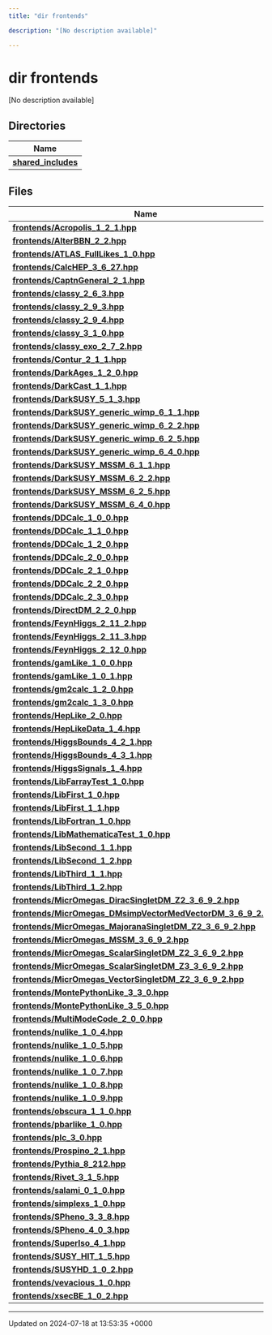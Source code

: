 ```yaml
---
title: "dir frontends"

description: "[No description available]"

---
```


# dir frontends

[No description available]

## Directories

| Name           |
| -------------- |
| **[shared_includes](/documentation/code/files/dir_09cf401ed261eb7e096fb5d354becffe/#dir-shared-includes)**  |

## Files

| Name           |
| -------------- |
| **[frontends/Acropolis_1_2_1.hpp](/documentation/code/files/acropolis__1__2__1_8hpp/#file-frontends-acropolis-1-2-1-hpp)**  |
| **[frontends/AlterBBN_2_2.hpp](/documentation/code/files/alterbbn__2__2_8hpp/#file-frontends-alterbbn-2-2-hpp)**  |
| **[frontends/ATLAS_FullLikes_1_0.hpp](/documentation/code/files/atlas__fulllikes__1__0_8hpp/#file-frontends-atlas-fulllikes-1-0-hpp)**  |
| **[frontends/CalcHEP_3_6_27.hpp](/documentation/code/files/calchep__3__6__27_8hpp/#file-frontends-calchep-3-6-27-hpp)**  |
| **[frontends/CaptnGeneral_2_1.hpp](/documentation/code/files/captngeneral__2__1_8hpp/#file-frontends-captngeneral-2-1-hpp)**  |
| **[frontends/classy_2_6_3.hpp](/documentation/code/files/classy__2__6__3_8hpp/#file-frontends-classy-2-6-3-hpp)**  |
| **[frontends/classy_2_9_3.hpp](/documentation/code/files/classy__2__9__3_8hpp/#file-frontends-classy-2-9-3-hpp)**  |
| **[frontends/classy_2_9_4.hpp](/documentation/code/files/classy__2__9__4_8hpp/#file-frontends-classy-2-9-4-hpp)**  |
| **[frontends/classy_3_1_0.hpp](/documentation/code/files/classy__3__1__0_8hpp/#file-frontends-classy-3-1-0-hpp)**  |
| **[frontends/classy_exo_2_7_2.hpp](/documentation/code/files/classy__exo__2__7__2_8hpp/#file-frontends-classy-exo-2-7-2-hpp)**  |
| **[frontends/Contur_2_1_1.hpp](/documentation/code/files/contur__2__1__1_8hpp/#file-frontends-contur-2-1-1-hpp)**  |
| **[frontends/DarkAges_1_2_0.hpp](/documentation/code/files/darkages__1__2__0_8hpp/#file-frontends-darkages-1-2-0-hpp)**  |
| **[frontends/DarkCast_1_1.hpp](/documentation/code/files/darkcast__1__1_8hpp/#file-frontends-darkcast-1-1-hpp)**  |
| **[frontends/DarkSUSY_5_1_3.hpp](/documentation/code/files/darksusy__5__1__3_8hpp/#file-frontends-darksusy-5-1-3-hpp)**  |
| **[frontends/DarkSUSY_generic_wimp_6_1_1.hpp](/documentation/code/files/darksusy__generic__wimp__6__1__1_8hpp/#file-frontends-darksusy-generic-wimp-6-1-1-hpp)**  |
| **[frontends/DarkSUSY_generic_wimp_6_2_2.hpp](/documentation/code/files/darksusy__generic__wimp__6__2__2_8hpp/#file-frontends-darksusy-generic-wimp-6-2-2-hpp)**  |
| **[frontends/DarkSUSY_generic_wimp_6_2_5.hpp](/documentation/code/files/darksusy__generic__wimp__6__2__5_8hpp/#file-frontends-darksusy-generic-wimp-6-2-5-hpp)**  |
| **[frontends/DarkSUSY_generic_wimp_6_4_0.hpp](/documentation/code/files/darksusy__generic__wimp__6__4__0_8hpp/#file-frontends-darksusy-generic-wimp-6-4-0-hpp)**  |
| **[frontends/DarkSUSY_MSSM_6_1_1.hpp](/documentation/code/files/darksusy__mssm__6__1__1_8hpp/#file-frontends-darksusy-mssm-6-1-1-hpp)**  |
| **[frontends/DarkSUSY_MSSM_6_2_2.hpp](/documentation/code/files/darksusy__mssm__6__2__2_8hpp/#file-frontends-darksusy-mssm-6-2-2-hpp)**  |
| **[frontends/DarkSUSY_MSSM_6_2_5.hpp](/documentation/code/files/darksusy__mssm__6__2__5_8hpp/#file-frontends-darksusy-mssm-6-2-5-hpp)**  |
| **[frontends/DarkSUSY_MSSM_6_4_0.hpp](/documentation/code/files/darksusy__mssm__6__4__0_8hpp/#file-frontends-darksusy-mssm-6-4-0-hpp)**  |
| **[frontends/DDCalc_1_0_0.hpp](/documentation/code/files/ddcalc__1__0__0_8hpp/#file-frontends-ddcalc-1-0-0-hpp)**  |
| **[frontends/DDCalc_1_1_0.hpp](/documentation/code/files/ddcalc__1__1__0_8hpp/#file-frontends-ddcalc-1-1-0-hpp)**  |
| **[frontends/DDCalc_1_2_0.hpp](/documentation/code/files/ddcalc__1__2__0_8hpp/#file-frontends-ddcalc-1-2-0-hpp)**  |
| **[frontends/DDCalc_2_0_0.hpp](/documentation/code/files/ddcalc__2__0__0_8hpp/#file-frontends-ddcalc-2-0-0-hpp)**  |
| **[frontends/DDCalc_2_1_0.hpp](/documentation/code/files/ddcalc__2__1__0_8hpp/#file-frontends-ddcalc-2-1-0-hpp)**  |
| **[frontends/DDCalc_2_2_0.hpp](/documentation/code/files/ddcalc__2__2__0_8hpp/#file-frontends-ddcalc-2-2-0-hpp)**  |
| **[frontends/DDCalc_2_3_0.hpp](/documentation/code/files/ddcalc__2__3__0_8hpp/#file-frontends-ddcalc-2-3-0-hpp)**  |
| **[frontends/DirectDM_2_2_0.hpp](/documentation/code/files/directdm__2__2__0_8hpp/#file-frontends-directdm-2-2-0-hpp)**  |
| **[frontends/FeynHiggs_2_11_2.hpp](/documentation/code/files/feynhiggs__2__11__2_8hpp/#file-frontends-feynhiggs-2-11-2-hpp)**  |
| **[frontends/FeynHiggs_2_11_3.hpp](/documentation/code/files/feynhiggs__2__11__3_8hpp/#file-frontends-feynhiggs-2-11-3-hpp)**  |
| **[frontends/FeynHiggs_2_12_0.hpp](/documentation/code/files/feynhiggs__2__12__0_8hpp/#file-frontends-feynhiggs-2-12-0-hpp)**  |
| **[frontends/gamLike_1_0_0.hpp](/documentation/code/files/gamlike__1__0__0_8hpp/#file-frontends-gamlike-1-0-0-hpp)**  |
| **[frontends/gamLike_1_0_1.hpp](/documentation/code/files/gamlike__1__0__1_8hpp/#file-frontends-gamlike-1-0-1-hpp)**  |
| **[frontends/gm2calc_1_2_0.hpp](/documentation/code/files/gm2calc__1__2__0_8hpp/#file-frontends-gm2calc-1-2-0-hpp)**  |
| **[frontends/gm2calc_1_3_0.hpp](/documentation/code/files/gm2calc__1__3__0_8hpp/#file-frontends-gm2calc-1-3-0-hpp)**  |
| **[frontends/HepLike_2_0.hpp](/documentation/code/files/heplike__2__0_8hpp/#file-frontends-heplike-2-0-hpp)**  |
| **[frontends/HepLikeData_1_4.hpp](/documentation/code/files/heplikedata__1__4_8hpp/#file-frontends-heplikedata-1-4-hpp)**  |
| **[frontends/HiggsBounds_4_2_1.hpp](/documentation/code/files/higgsbounds__4__2__1_8hpp/#file-frontends-higgsbounds-4-2-1-hpp)**  |
| **[frontends/HiggsBounds_4_3_1.hpp](/documentation/code/files/higgsbounds__4__3__1_8hpp/#file-frontends-higgsbounds-4-3-1-hpp)**  |
| **[frontends/HiggsSignals_1_4.hpp](/documentation/code/files/higgssignals__1__4_8hpp/#file-frontends-higgssignals-1-4-hpp)**  |
| **[frontends/LibFarrayTest_1_0.hpp](/documentation/code/files/libfarraytest__1__0_8hpp/#file-frontends-libfarraytest-1-0-hpp)**  |
| **[frontends/LibFirst_1_0.hpp](/documentation/code/files/libfirst__1__0_8hpp/#file-frontends-libfirst-1-0-hpp)**  |
| **[frontends/LibFirst_1_1.hpp](/documentation/code/files/libfirst__1__1_8hpp/#file-frontends-libfirst-1-1-hpp)**  |
| **[frontends/LibFortran_1_0.hpp](/documentation/code/files/libfortran__1__0_8hpp/#file-frontends-libfortran-1-0-hpp)**  |
| **[frontends/LibMathematicaTest_1_0.hpp](/documentation/code/files/libmathematicatest__1__0_8hpp/#file-frontends-libmathematicatest-1-0-hpp)**  |
| **[frontends/LibSecond_1_1.hpp](/documentation/code/files/libsecond__1__1_8hpp/#file-frontends-libsecond-1-1-hpp)**  |
| **[frontends/LibSecond_1_2.hpp](/documentation/code/files/libsecond__1__2_8hpp/#file-frontends-libsecond-1-2-hpp)**  |
| **[frontends/LibThird_1_1.hpp](/documentation/code/files/libthird__1__1_8hpp/#file-frontends-libthird-1-1-hpp)**  |
| **[frontends/LibThird_1_2.hpp](/documentation/code/files/libthird__1__2_8hpp/#file-frontends-libthird-1-2-hpp)**  |
| **[frontends/MicrOmegas_DiracSingletDM_Z2_3_6_9_2.hpp](/documentation/code/files/micromegas__diracsingletdm__z2__3__6__9__2_8hpp/#file-frontends-micromegas-diracsingletdm-z2-3-6-9-2-hpp)**  |
| **[frontends/MicrOmegas_DMsimpVectorMedVectorDM_3_6_9_2.hpp](/documentation/code/files/micromegas__dmsimpvectormedvectordm__3__6__9__2_8hpp/#file-frontends-micromegas-dmsimpvectormedvectordm-3-6-9-2-hpp)**  |
| **[frontends/MicrOmegas_MajoranaSingletDM_Z2_3_6_9_2.hpp](/documentation/code/files/micromegas__majoranasingletdm__z2__3__6__9__2_8hpp/#file-frontends-micromegas-majoranasingletdm-z2-3-6-9-2-hpp)**  |
| **[frontends/MicrOmegas_MSSM_3_6_9_2.hpp](/documentation/code/files/micromegas__mssm__3__6__9__2_8hpp/#file-frontends-micromegas-mssm-3-6-9-2-hpp)**  |
| **[frontends/MicrOmegas_ScalarSingletDM_Z2_3_6_9_2.hpp](/documentation/code/files/micromegas__scalarsingletdm__z2__3__6__9__2_8hpp/#file-frontends-micromegas-scalarsingletdm-z2-3-6-9-2-hpp)**  |
| **[frontends/MicrOmegas_ScalarSingletDM_Z3_3_6_9_2.hpp](/documentation/code/files/micromegas__scalarsingletdm__z3__3__6__9__2_8hpp/#file-frontends-micromegas-scalarsingletdm-z3-3-6-9-2-hpp)**  |
| **[frontends/MicrOmegas_VectorSingletDM_Z2_3_6_9_2.hpp](/documentation/code/files/micromegas__vectorsingletdm__z2__3__6__9__2_8hpp/#file-frontends-micromegas-vectorsingletdm-z2-3-6-9-2-hpp)**  |
| **[frontends/MontePythonLike_3_3_0.hpp](/documentation/code/files/montepythonlike__3__3__0_8hpp/#file-frontends-montepythonlike-3-3-0-hpp)**  |
| **[frontends/MontePythonLike_3_5_0.hpp](/documentation/code/files/montepythonlike__3__5__0_8hpp/#file-frontends-montepythonlike-3-5-0-hpp)**  |
| **[frontends/MultiModeCode_2_0_0.hpp](/documentation/code/files/multimodecode__2__0__0_8hpp/#file-frontends-multimodecode-2-0-0-hpp)**  |
| **[frontends/nulike_1_0_4.hpp](/documentation/code/files/nulike__1__0__4_8hpp/#file-frontends-nulike-1-0-4-hpp)**  |
| **[frontends/nulike_1_0_5.hpp](/documentation/code/files/nulike__1__0__5_8hpp/#file-frontends-nulike-1-0-5-hpp)**  |
| **[frontends/nulike_1_0_6.hpp](/documentation/code/files/nulike__1__0__6_8hpp/#file-frontends-nulike-1-0-6-hpp)**  |
| **[frontends/nulike_1_0_7.hpp](/documentation/code/files/nulike__1__0__7_8hpp/#file-frontends-nulike-1-0-7-hpp)**  |
| **[frontends/nulike_1_0_8.hpp](/documentation/code/files/nulike__1__0__8_8hpp/#file-frontends-nulike-1-0-8-hpp)**  |
| **[frontends/nulike_1_0_9.hpp](/documentation/code/files/nulike__1__0__9_8hpp/#file-frontends-nulike-1-0-9-hpp)**  |
| **[frontends/obscura_1_1_0.hpp](/documentation/code/files/obscura__1__1__0_8hpp/#file-frontends-obscura-1-1-0-hpp)**  |
| **[frontends/pbarlike_1_0.hpp](/documentation/code/files/pbarlike__1__0_8hpp/#file-frontends-pbarlike-1-0-hpp)**  |
| **[frontends/plc_3_0.hpp](/documentation/code/files/plc__3__0_8hpp/#file-frontends-plc-3-0-hpp)**  |
| **[frontends/Prospino_2_1.hpp](/documentation/code/files/prospino__2__1_8hpp/#file-frontends-prospino-2-1-hpp)**  |
| **[frontends/Pythia_8_212.hpp](/documentation/code/files/pythia__8__212_8hpp/#file-frontends-pythia-8-212-hpp)**  |
| **[frontends/Rivet_3_1_5.hpp](/documentation/code/files/rivet__3__1__5_8hpp/#file-frontends-rivet-3-1-5-hpp)**  |
| **[frontends/salami_0_1_0.hpp](/documentation/code/files/salami__0__1__0_8hpp/#file-frontends-salami-0-1-0-hpp)**  |
| **[frontends/simplexs_1_0.hpp](/documentation/code/files/simplexs__1__0_8hpp/#file-frontends-simplexs-1-0-hpp)**  |
| **[frontends/SPheno_3_3_8.hpp](/documentation/code/files/spheno__3__3__8_8hpp/#file-frontends-spheno-3-3-8-hpp)**  |
| **[frontends/SPheno_4_0_3.hpp](/documentation/code/files/spheno__4__0__3_8hpp/#file-frontends-spheno-4-0-3-hpp)**  |
| **[frontends/SuperIso_4_1.hpp](/documentation/code/files/superiso__4__1_8hpp/#file-frontends-superiso-4-1-hpp)**  |
| **[frontends/SUSY_HIT_1_5.hpp](/documentation/code/files/susy__hit__1__5_8hpp/#file-frontends-susy-hit-1-5-hpp)**  |
| **[frontends/SUSYHD_1_0_2.hpp](/documentation/code/files/susyhd__1__0__2_8hpp/#file-frontends-susyhd-1-0-2-hpp)**  |
| **[frontends/vevacious_1_0.hpp](/documentation/code/files/vevacious__1__0_8hpp/#file-frontends-vevacious-1-0-hpp)**  |
| **[frontends/xsecBE_1_0_2.hpp](/documentation/code/files/xsecbe__1__0__2_8hpp/#file-frontends-xsecbe-1-0-2-hpp)**  |






-------------------------------

Updated on 2024-07-18 at 13:53:35 +0000
